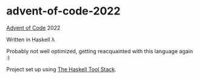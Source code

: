 # advent-of-code-2022
[Advent of Code](https://adventofcode.com/) 2022

Written in Haskell λ

Probably not well optimized, getting reacquainted with this language again :)

Project set up using [The Haskell Tool Stack](https://docs.haskellstack.org/).